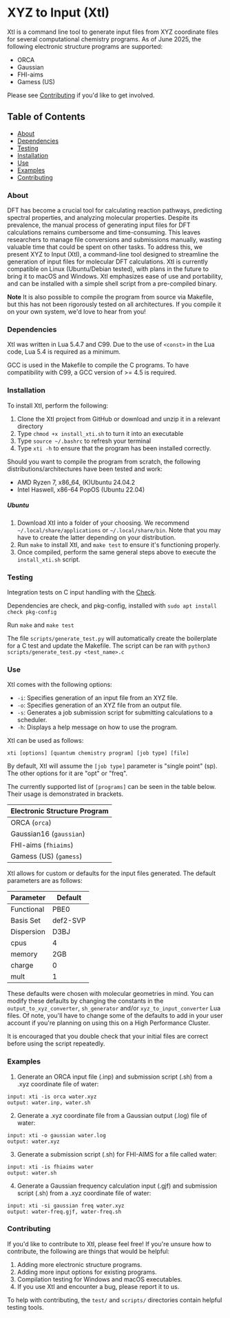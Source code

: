 # XYZ to Input (XtI)
XtI is a command line tool to generate input files from XYZ coordinate files for several computational chemistry programs. As of June 2025, the following electronic structure programs are supported:

- ORCA
- Gaussian
- FHI-aims
- Gamess (US)

Please see [Contributing](#contributing) if you'd like to get involved.


## Table of Contents
- [About](#about)
- [Dependencies](#dependencies)
- [Testing](#testing)
- [Installation](#installation)
- [Use](#use)
- [Examples](#examples)
- [Contributing](#contributing)


### About
DFT has become a crucial tool for calculating reaction pathways, predicting spectral properties, and analyzing molecular properties. Despite its prevalence, the manual process of generating input files for DFT calculations remains cumbersome and time-consuming. This leaves researchers to manage file conversions and submissions manually, wasting valuable time that could be spent on other tasks. To address this, we present XYZ to Input (XtI), a command-line tool designed to streamline the generation of input files for molecular DFT calculations. XtI is currently compatible on Linux (Ubuntu/Debian tested), with plans in the future to bring it to macOS and Windows. XtI emphasizes ease of use and portability, and can be installed with a simple shell script from a pre-compiled binary.

**Note** It is also possible to compile the program from source via Makefile, but this has not been rigorously tested on all architectures. If you compile it on your own system, we'd love to hear from you!


### Dependencies
XtI was written in Lua 5.4.7 and C99. Due to the use of `<const>` in the Lua code, Lua 5.4 is required as a minimum.

GCC is used in the Makefile to compile the C programs. To have compatibility with C99, a GCC version of >= 4.5 is required.

### Installation
To install XtI, perform the following:
1. Clone the XtI project from GitHub or download and unzip it in a relevant directory
2. Type ```chmod +x install_xti.sh``` to turn it into an executable
3. Type ```source ~/.bashrc``` to refresh your terminal
4. Type ```xti -h``` to ensure that the program has been installed correctly.

Should you want to compile the program from scratch, the following distributions/architectures have been tested and work:
- AMD Ryzen 7, x86_64, (K)Ubuntu 24.04.2
- Intel Haswell, x86-64 PopOS (Ubuntu 22.04)

##### Ubuntu
1. Download XtI into a folder of your choosing. We recommend `~/.local/share/applications` or `~/.local/share/bin`. Note that you may have to create the latter depending on your distribution. 
2. Run `make` to install XtI, and `make test` to ensure it's functioning properly.
3. Once compiled, perform the same general steps above to execute the ```install_xti.sh``` script.


### Testing
Integration tests on C input handling with the [Check](https://libcheck.github.io/check/).

Dependencies are check, and pkg-config, installed with `sudo apt install check pkg-config`

Run `make` and `make test`

The file `scripts/generate_test.py` will automatically create the boilerplate for a C test and update the Makefile. The script can be ran with `python3 scripts/generate_test.py <test_name>.c`


### Use
XtI comes with the following options:

- `-i`: Specifies generation of an input file from an XYZ file.
- `-o`: Specifies generation of an XYZ file from an output file.
- `-s`: Generates a job submission script for submitting calculations to a scheduler.
- `-h`: Displays a help message on how to use the program.

XtI can be used as follows:

`xti [options] [quantum chemistry program] [job type] [file]`

By default, XtI will assume the `[job type]` parameter is "single point" (sp). The other options for it are "opt" or "freq". 

The currently supported list of `[programs]` can be seen in the table below. Their usage is demonstrated in brackets.

|         Electronic Structure Program           |
|--------------------|
| 		ORCA (`orca`)                    |
|       Gaussian16 (`gaussian`)           |
|       FHI-aims (`fhiaims`)             |
|       Gamess (US) (`gamess`)     |

XtI allows for custom or defaults for the input files generated. The default parameters are as follows:

| Parameter   | Default     |
| ----------- | ----------- |
| Functional  | PBE0        |
| Basis Set   | def2-SVP    |
| Dispersion  | D3BJ        |
| cpus        | 4           |
| memory      | 2GB         |
| charge      | 0           |
| mult        | 1           |

These defaults were chosen with molecular geometries in mind. You can modify these defaults by changing the constants in the `output_to_xyz_converter`, `sh_generator` and/or `xyz_to_input_converter` Lua files. Of note, you'll have to change some of the defaults to add in your user account if you're planning on using this on a High Performance Cluster.

It is encouraged that you double check that your initial files are correct before using the script repeatedly.


### Examples
1. Generate an ORCA input file (.inp) and submission script (.sh) from a .xyz coordinate file of water:

```
input: xti -is orca water.xyz
output: water.inp, water.sh
```

2. Generate a .xyz coordinate file from a Gaussian output (.log) file of water:

```
input: xti -o gaussian water.log
output: water.xyz
```

3. Generate a submission script (.sh) for FHI-AIMS for a file called water:

```
input: xti -is fhiaims water
output: water.sh
```

4. Generate a Gaussian frequency calculation input (.gjf) and submission script (.sh) from a .xyz coordinate file of water:

```
input: xti -si gaussian freq water.xyz
output: water-freq.gjf, water-freq.sh
```


### Contributing
If you'd like to contribute to XtI, please feel free! If you're unsure how to contribute, the following are things that would be helpful:

1. Adding more electronic structure programs.
2. Adding more input options for existing programs.
3. Compilation testing for Windows and macOS executables.
4. If you use XtI and encounter a bug, please report it to us.

To help with contributing, the `test/` and `scripts/` directories contain helpful testing tools.
